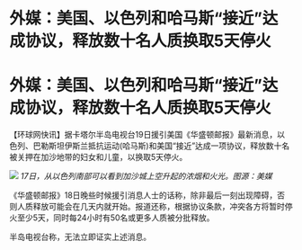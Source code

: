 # 外媒：美国、以色列和哈马斯“接近”达成协议，释放数十名人质换取5天停火

# 外媒：美国、以色列和哈马斯“接近”达成协议，释放数十名人质换取5天停火

【环球网快讯】据卡塔尔半岛电视台19日援引美国《华盛顿邮报》最新消息，以色列、巴勒斯坦伊斯兰抵抗运动(哈马斯)和美国“接近”达成一项协议，释放数十名被关押在加沙地带的妇女和儿童，以换取5天停火。

![](https://inews.gtimg.com/om_bt/OSq5JNGz1rNORg1ntlLXnSbckZDPWn73vIyPPTEUoiYvYAA/1000)
_17日，从以色列南部可以看到加沙城上空升起的浓烟和火光。图源：美媒_

《华盛顿邮报》18日晚些时候援引消息人士的话称，除非最后一刻出现障碍，否则人质释放可能会在几天内就开始。报道还称，根据协议条款，冲突各方将暂时停火至少5天，同时每24小时有50名或更多人质被分批释放。

半岛电视台称，无法立即证实上述消息。

